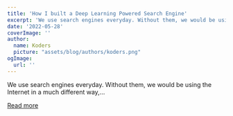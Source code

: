 ```yaml
---
title: 'How I built a Deep Learning Powered Search Engine'
excerpt: 'We use search engines everyday. Without them, we would be using the Internet in a much different way,...'
date: '2022-05-28'
coverImage: ''
author:
  name: Koders
  picture: "assets/blog/authors/koders.png"
ogImage:
  url: ''
---
```


We use search engines everyday. Without them, we would be using the Internet in a much different way,...

[Read more](https://dev.to/ashwinscode/how-i-built-a-deep-learning-powered-search-engine-49mh)

